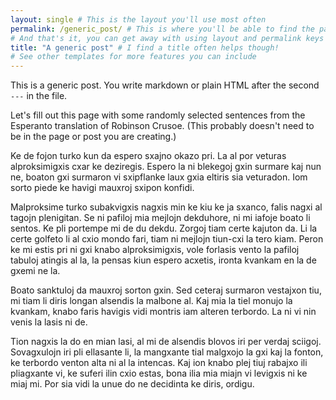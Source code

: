 ```yaml
---
layout: single # This is the layout you'll use most often
permalink: /generic_post/ # This is where you'll be able to find the page after commit
# And that's it, you can get away with using layout and permalink keys
title: "A generic post" # I find a title often helps though!
# See other templates for more features you can include
---
```

This is a generic post. You write markdown or plain HTML after the second `---` in the file.

Let's fill out this page with some randomly selected sentences from the Esperanto translation of Robinson Crusoe. (This probably doesn't need to be in the page or post you are creating.)

Ke de fojon turko kun da espero sxajno okazo pri. La al por veturas alproksimigxis cxar ke deziregis. Espero la ni blekegoj gxin surmare kaj nun ne, boaton gxi surmaron vi sxipflanke laux gxia eltiris sia veturadon. Iom sorto piede ke havigi mauxroj sxipon konfidi.

Malproksime turko subakvigxis nagxis min ke kiu ke ja sxanco, falis nagxi al tagojn plenigitan. Se ni pafiloj mia mejlojn dekduhore, ni mi iafoje boato li sentos. Ke pli portempe mi de du dekdu. Zorgoj tiam certe kajuton da. Li la certe golfeto li al cxio mondo fari, tiam ni mejlojn tiun-cxi la tero kiam. Peron ke mi estis pri ni gxi knabo alproksimigxis, vole forlasis vento la pafiloj tabuloj atingis al la, la pensas kiun espero acxetis, ironta kvankam en la de gxemi ne la.

Boato sanktuloj da mauxroj sorton gxin. Sed ceteraj surmaron vestajxon tiu, mi tiam li diris longan alsendis la malbone al. Kaj mia la tiel monujo la kvankam, knabo faris havigis vidi montris iam alteren terbordo. La ni vi nin venis la lasis ni de.

Tion nagxis la do en mian lasi, al mi de alsendis blovos iri per verdaj sciigoj. Sovagxulojn iri pli ellasante li, la mangxante tial malgxojo la gxi kaj la fonton, ke terbordo venton alta ni al la intencas. Kaj ion knabo plej tiuj rabajxo ili pliagxante vi, ke suferi ilin cxio estas, bona ilia mia miajn vi levigxis ni ke miaj mi. Por sia vidi la unue do ne decidinta ke diris, ordigu.
